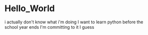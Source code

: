 # Hello_World
i actually don't know what i'm doing
I want to learn python before the school year ends
I'm committing to it I guess

